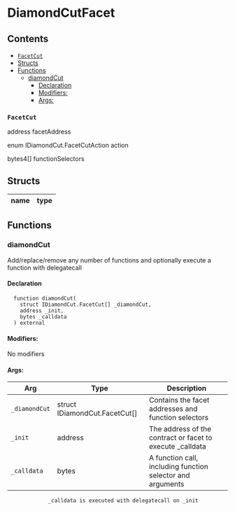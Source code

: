 
# DiamondCutFacet





## Contents
<!-- START doctoc generated TOC please keep comment here to allow auto update -->
<!-- DON'T EDIT THIS SECTION, INSTEAD RE-RUN doctoc TO UPDATE -->

  - [`FacetCut`](#facetcut)
- [Structs](#structs)
- [Functions](#functions)
  - [diamondCut](#diamondcut)
    - [Declaration](#declaration)
    - [Modifiers:](#modifiers)
    - [Args:](#args)

<!-- END doctoc generated TOC please keep comment here to allow auto update -->


### `FacetCut`


address facetAddress


enum IDiamondCut.FacetCutAction action


bytes4[] functionSelectors



## Structs
| name | type |
| ---  | ---  |



## Functions

### diamondCut
Add/replace/remove any number of functions and optionally execute
        a function with delegatecall



#### Declaration
```solidity
  function diamondCut(
    struct IDiamondCut.FacetCut[] _diamondCut,
    address _init,
    bytes _calldata
  ) external
```

#### Modifiers:
No modifiers

#### Args:
| Arg | Type | Description |
| --- | --- | --- |
|`_diamondCut` | struct IDiamondCut.FacetCut[] | Contains the facet addresses and function selectors
|`_init` | address | The address of the contract or facet to execute _calldata
|`_calldata` | bytes | A function call, including function selector and arguments
                 _calldata is executed with delegatecall on _init



